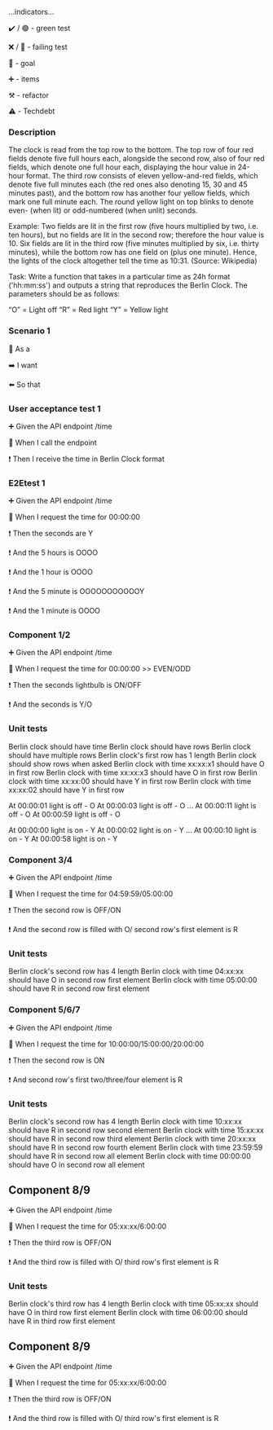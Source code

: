 ...indicators...

:heavy_check_mark: / :green_circle:  - green test

:x: / :red_circle: - failing test

:dart: - goal

:heavy_plus_sign: - items

:hammer_and_pick: - refactor

:warning: - Techdebt

### Description

The clock is read from the top row to the bottom. 
The top row of four red fields denote five full hours each, 
alongside the second row, also of four red fields, which denote one full hour each, displaying the hour value in 24-hour format. 
The third row consists of eleven yellow-and-red fields, which denote five full minutes each (the red ones also denoting 15, 30 and 45 minutes past), 
and the bottom row has another four yellow fields, which mark one full minute each. 
The round yellow light on top blinks to denote even- (when lit) or odd-numbered (when unlit) seconds.

Example: Two fields are lit in the first row (five hours multiplied by two, i.e. ten hours), but no fields are lit in the second row; therefore the hour value is 10.
Six fields are lit in the third row (five minutes multiplied by six, i.e. thirty minutes), while the bottom row has one field on (plus one minute). Hence, the lights of the clock altogether tell the time as 10:31. (Source: Wikipedia)

Task: Write a function that takes in a particular time as 24h format ('hh:mm:ss') and outputs a string that reproduces the Berlin Clock. The parameters should be as follows:

“O” = Light off
“R” = Red light
“Y” = Yellow light



### Scenario 1

:radio_button: As a

:arrow_right: I want

:arrow_left:  So that

### User acceptance test 1

:heavy_plus_sign: Given the API endpoint /time

:construction: When I call the endpoint

:heavy_exclamation_mark: Then I receive the time in Berlin Clock format


### E2Etest 1

:heavy_plus_sign: Given the API endpoint /time

:construction: When I request the time for 00:00:00

:heavy_exclamation_mark: Then the seconds are Y

:heavy_exclamation_mark: And the 5 hours is OOOO

:heavy_exclamation_mark: And the 1 hour is OOOO

:heavy_exclamation_mark: And the 5 minute is OOOOOOOOOOOY

:heavy_exclamation_mark: And the 1 minute is OOOO


### Component 1/2

:heavy_plus_sign: Given the API endpoint /time

:construction: When I request the time for 00:00:00 >> EVEN/ODD

:heavy_exclamation_mark: Then the seconds lightbulb is ON/OFF

:heavy_exclamation_mark: And the seconds is Y/O


### Unit tests

Berlin clock should have time
Berlin clock should have rows
Berlin clock should have multiple rows
Berlin clock's first row has 1 length
Berlin clock should show rows when asked
Berlin clock with time xx:xx:x1 should have O in first row
Berlin clock with time xx:xx:x3 should have O in first row
Berlin clock with time xx:xx:00 should have Y in first row
Berlin clock with time xx:xx:02 should have Y in first row

At 00:00:01 light is off - O
At 00:00:03 light is off - O
...
At 00:00:11 light is off - O
At 00:00:59 light is off - O

At 00:00:00 light is on - Y
At 00:00:02 light is on - Y
...
At 00:00:10 light is on - Y
At 00:00:58 light is on - Y


### Component 3/4

:heavy_plus_sign: Given the API endpoint /time

:construction: When I request the time for 04:59:59/05:00:00

:heavy_exclamation_mark: Then the second row is OFF/ON

:heavy_exclamation_mark: And the second row is filled with O/ second row's first element is R

### Unit tests


Berlin clock's second row has 4 length
Berlin clock with time 04:xx:xx should have O in second row first element
Berlin clock with time 05:00:00 should have R in second row first element

### Component 5/6/7

:heavy_plus_sign: Given the API endpoint /time

:construction: When I request the time for 10:00:00/15:00:00/20:00:00

:heavy_exclamation_mark: Then the second row is ON

:heavy_exclamation_mark: And second row's first two/three/four element is R


### Unit tests


Berlin clock's second row has 4 length
Berlin clock with time 10:xx:xx should have R in second row second element
Berlin clock with time 15:xx:xx should have R in second row third element
Berlin clock with time 20:xx:xx should have R in second row fourth element
Berlin clock with time 23:59:59 should have R in second row all element
Berlin clock with time 00:00:00 should have O in second row all element


## Component 8/9

:heavy_plus_sign: Given the API endpoint /time

:construction: When I request the time for 05:xx:xx/6:00:00

:heavy_exclamation_mark: Then the third row is OFF/ON

:heavy_exclamation_mark: And the third row is filled with O/ third row's first element is R

### Unit tests


Berlin clock's third row has 4 length
Berlin clock with time 05:xx:xx should have O in third row first element
Berlin clock with time 06:00:00 should have R in third row first element


## Component 8/9

:heavy_plus_sign: Given the API endpoint /time

:construction: When I request the time for 05:xx:xx/6:00:00

:heavy_exclamation_mark: Then the third row is OFF/ON

:heavy_exclamation_mark: And the third row is filled with O/ third row's first element is R




